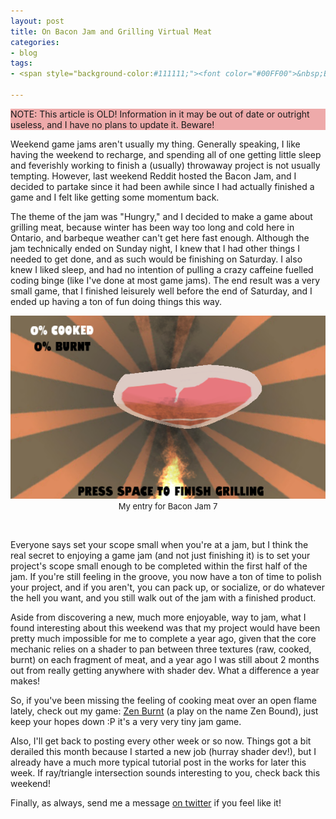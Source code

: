 ```yaml
---
layout: post
title: On Bacon Jam and Grilling Virtual Meat
categories: 
- blog
tags:
- <span style="background-color:#111111;"><font color="#00FF00">&nbsp;Blog&nbsp;&nbsp;</font></span>

---
```


<div style="background-color:#EEAAAA;">NOTE: This article is OLD! Information in it may be out of date or outright useless, and I have no plans to update it. Beware!
</div>


Weekend game jams aren't usually my thing. Generally speaking, I like having the weekend to recharge, and spending all of one getting little sleep and feverishly working to finish a (usually) throwaway project is not usually tempting. However, last weekend Reddit hosted the Bacon Jam, and I decided to partake since it had been awhile since I had actually finished a game and I felt like getting some momentum back.

The theme of the jam was "Hungry," and I decided to make a game about grilling meat, because winter has been way too long and cold here in Ontario, and barbeque weather can't get here fast enough. Although the jam technically ended on Sunday night, I knew that I had other things I needed to get done, and as such would be finishing on Saturday. I also knew I liked sleep, and had no intention of pulling a crazy caffeine fuelled coding binge (like I've done at most game jams). The end result was a very small game, that I finished leisurely well before the end of Saturday, and I ended up having a ton of fun doing things this way. 


<div align="center">
	 	
<img src="/images/post&#95;images/2014-03-24/baconjamgameplay.png" /><br>
<font size="2">My entry for Bacon Jam 7</font>

</div>
<br>

Everyone says set your scope small when you're at a jam, but I think the real secret to enjoying a game jam (and not just finishing it) is to set your project's scope small enough to be completed within the first half of the jam. If you're still feeling in the groove, you now have a ton of time to polish your project, and if you aren't, you can pack up, or socialize, or do whatever the hell you want, and you still walk out of the jam with a finished product. 

Aside from discovering a new, much more enjoyable, way to jam, what I found interesting about this weekend was that my project would have been pretty much impossible for me to complete a year ago, given that the core mechanic relies on a shader to pan between three textures (raw, cooked, burnt) on each fragment of meat, and a year ago I was still about 2 months out from really getting anywhere with shader dev. What a difference a year makes! 

So, if you've been missing the feeling of cooking meat over an open flame lately, check out my game: [Zen Burnt](http://www.kylehalladay.com/demos/ZenBurnt/ZenBurnt.html) (a play on the name Zen Bound), just keep your hopes down :P it's a very very tiny jam game. 

Also, I'll get back to posting every other week or so now. Things got a bit derailed this month because I started a new job (hurray shader dev!), but I already have a much more typical tutorial post in the works for later this week. If ray/triangle intersection sounds interesting to you, check back this weekend!

Finally, as always, send me a message [on twitter](http://twitter.com/khalladay) if you feel like it!
